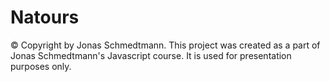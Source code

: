 # Natours

© Copyright by Jonas Schmedtmann. This project was created as a part of Jonas Schmedtmann's Javascript course. It is used for presentation purposes only.
